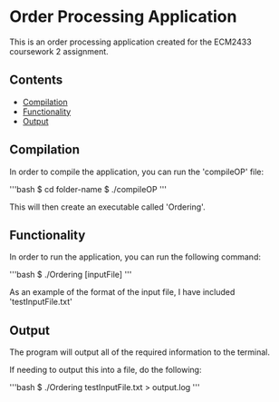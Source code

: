 # Order Processing Application

This is an order processing application created for
the ECM2433 coursework 2 assignment.

## Contents
 
 * [Compilation](#Compilation)
 * [Functionality](#Functionality)
 * [Output](#Output)

## Compilation

In order to compile the application, you can run the 'compileOP' file:

'''bash
$ cd folder-name
$ ./compileOP
'''

This will then create an executable called 'Ordering'.

## Functionality

In order to run the application, you can run the following command:

'''bash
$ ./Ordering [inputFile]
'''

As an example of the format of the input file, I have included 'testInputFile.txt'

## Output

The program will output all of the required information to the terminal.

If needing to output this into a file, do the following:

'''bash
$ ./Ordering testInputFile.txt > output.log
'''
